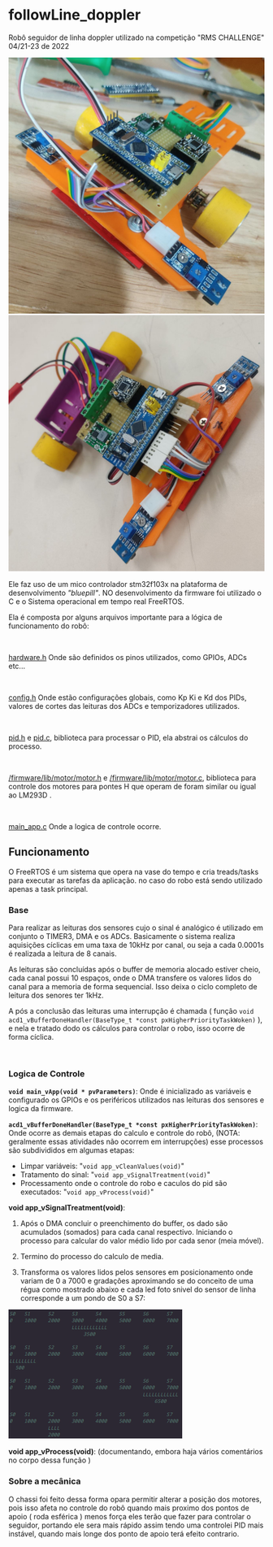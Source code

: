# followLine_doppler
Robô seguidor de linha doppler  utilizado na competição "RMS CHALLENGE" 04/21-23 de 2022


![photo_2022-06-27_12-18-34.jpg](photo_2022-06-27_12-18-34.jpg)
![photo_2022-06-27_12-18-38.jpg](photo_2022-06-27_12-18-38.jpg)

Ele faz uso de um mico controlador stm32f103x na plataforma de desenvolvimento *"bluepill"*. NO  desenvolvimento da firmware foi utilizado o C e o Sistema operacional em tempo real FreeRTOS.

Ela é composta por alguns arquivos importante para a lógica de funcionamento do robô:

<br>

[hardware.h](/firmware/include/hardware.h) Onde são definidos os pinos utilizados, como GPIOs, ADCs etc... 


<br>

[config.h](/firmware/include/config.h) Onde estão configurações globais, como Kp Ki e Kd dos PIDs, valores de cortes das leituras dos ADCs e temporizadores utilizados.


<br>

[pid.h](/firmware/lib/core/FreeRTOS/utility/pid.h) e [pid.c](/firmware/lib/core/FreeRTOS/utility/pid.c), biblioteca para processar o PID, ela abstrai os cálculos do processo. 


<br>

[/firmware/lib/motor/motor.h](/firmware/lib/motor/motor.h) e [/firmware/lib/motor/motor.c](/firmware/lib/motor/motor.c), biblioteca para controle dos motores para pontes H que operam de foram similar ou igual ao LM293D .


<br>

[main_app.c](/firmware/src/main_app.c) Onde a logica de controle ocorre.

## **Funcionamento**

O FreeRTOS é um sistema que opera na vase do tempo e cria treads/tasks para executar as tarefas da aplicação. no caso do robo está sendo utilizado apenas a task principal.

### **Base**

Para realizar as leituras dos sensores cujo o sinal é analógico é utilizado em conjunto o TIMER3, DMA  e os ADCs. Basicamente o sistema realiza aquisições cíclicas em uma taxa de 10kHz por canal, ou seja a cada 0.0001s é realizada a leitura de 8 canais.

As leituras são concluídas após o buffer de memoria alocado estiver cheio, cada canal possui 10 espaços, onde o DMA transfere os valores  lidos do canal para a memoria de forma sequencial. Isso deixa o ciclo completo de leitura dos senores ter 1kHz.

A pós a conclusão das leituras uma interrupção é chamada ( função `void acd1_vBufferDoneHandler(BaseType_t *const pxHigherPriorityTaskWoken)` ), e nela e tratado dodo os cálculos para controlar o robo, isso ocorre de forma cíclica.

<br>

### **Logica de Controle**

**`void main_vApp(void * pvParameters)`**: Onde é inicializado as variáveis e configurado os GPIOs e os periféricos utilizados nas leituras dos sensores e logica da firmware.


**`acd1_vBufferDoneHandler(BaseType_t *const pxHigherPriorityTaskWoken)`**: Onde ocorre as demais etapas do calculo e controle do robô, (NOTA: geralmente essas atividades não ocorrem em interrupções) esse processos são subdivididos em algumas etapas:
  * Limpar variáveis: "`void app_vCleanValues(void)`"
  * Tratamento do sinal: "`void app_vSignalTreatment(void)`"
  * Processamento onde o controle do robo e caculos do pid são executados: "`void app_vProcess(void)`"

**void app_vSignalTreatment(void)**: 

1. Após o DMA concluir o preenchimento do buffer, os dado são acumulados (somados) para cada canal respectivo. Iniciando o processo para calcular do valor médio lido por cada senor (meia móvel).

2. Termino do processo do calculo de media.

3. Transforma os valores lidos pelos sensores em posicionamento onde variam de 0 a 7000 e gradações aproximando se do conceito de uma régua como mostrado abaixo e cada led foto snivel do sensor de linha corresponde a um pondo de S0 a S7:

![linha.png](linha.png)


**void app_vProcess(void)**: (documentando, embora haja vários comentários no corpo dessa função )


### **Sobre a mecânica**

O chassi foi feito dessa forma opara permitir alterar a posição dos motores, pois isso afeta no controle do robô quando mais proximo dos pontos de apoio ( roda esférica ) menos força eles terão que fazer para controlar o seguidor, portando ele sera mais rápido assim tendo uma controlei PID mais instável, quando mais longe dos ponto de apoio terá efeito contrario.